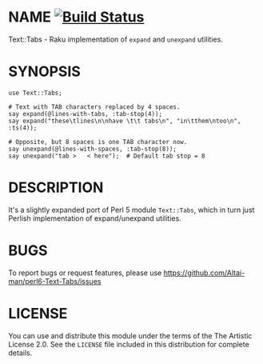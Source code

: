 # NAME [![Build Status](https://travis-ci.org/Altai-man/perl6-Text-Tabs.svg?branch=master)](https://travis-ci.org/Altai-man/perl6-Text-Tabs)

Text::Tabs - Raku implementation of `expand` and `unexpand` utilities.

# SYNOPSIS

```
use Text::Tabs;

# Text with TAB characters replaced by 4 spaces.
say expand(@lines-with-tabs, :tab-stop(4));
say expand("these\tlines\n\nhave \t\t tabs\n", "in\tthem\ntoo\n", :ts(4));

# Opposite, but 8 spaces is one TAB character now.
say unexpand(@lines-with-spaces, :tab-stop(8));
say unexpand("tab >   < here");  # Default tab stop = 8
```

# DESCRIPTION

It's a slightly expanded port of Perl 5 module `Text::Tabs`, which in turn just Perlish implementation of expand/unexpand utilities.

# BUGS

To report bugs or request features, please use
https://github.com/Altai-man/perl6-Text-Tabs/issues

# LICENSE

You can use and distribute this module under the terms of the
The Artistic License 2.0. See the `LICENSE` file included in this
distribution for complete details.
